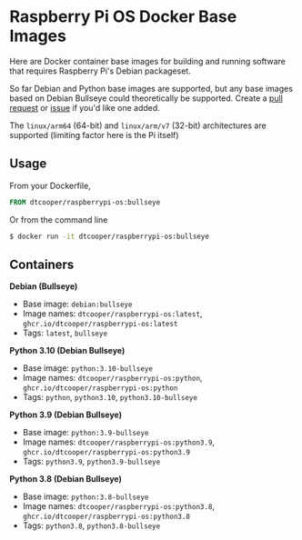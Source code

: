 # Raspberry Pi OS Docker Base Images

Here are Docker container base images for building and running software that
requires Raspberry Pi's Debian packageset.

So far Debian and Python base images are supported, but any base images based on
Debian Bullseye could theoretically be supported. Create a
[pull request](https://github.com/dtcooper/raspberrypi-os-docker/pulls) or
[issue](https://github.com/dtcooper/raspberrypi-os-docker/issues)
if you'd like one added.

The `linux/arm64` (64-bit) and `linux/arm/v7` (32-bit) architectures are
supported (limiting factor here is the Pi itself)

## Usage

From your Dockerfile,

```Dockerfile
FROM dtcooper/raspberrypi-os:bullseye
```

Or from the command line

```bash
$ docker run -it dtcooper/raspberrypi-os:bullseye
```

## Containers

**Debian (Bullseye)**
 * Base image: `debian:bullseye`
 * Image names: `dtcooper/raspberrypi-os:latest`, `ghcr.io/dtcooper/raspberrypi-os:latest`
 * Tags: `latest`, `bullseye`

**Python 3.10 (Debian Bullseye)**
 * Base image: `python:3.10-bullseye`
 * Image names: `dtcooper/raspberrypi-os:python`, `ghcr.io/dtcooper/raspberrypi-os:python`
 * Tags: `python`, `python3.10`, `python3.10-bullseye`

**Python 3.9 (Debian Bullseye)**
 * Base image: `python:3.9-bullseye`
 * Image names: `dtcooper/raspberrypi-os:python3.9`, `ghcr.io/dtcooper/raspberrypi-os:python3.9`
 * Tags: `python3.9`, `python3.9-bullseye`

**Python 3.8 (Debian Bullseye)**
 * Base image: `python:3.8-bullseye`
 * Image names: `dtcooper/raspberrypi-os:python3.8`, `ghcr.io/dtcooper/raspberrypi-os:python3.8`
 * Tags: `python3.8`, `python3.8-bullseye`
